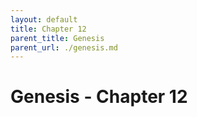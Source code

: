 ```yaml
---
layout: default
title: Chapter 12
parent_title: Genesis
parent_url: ./genesis.md
---
```


# Genesis - Chapter 12
